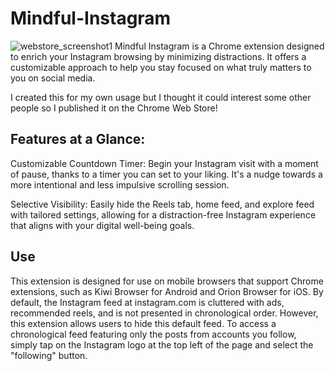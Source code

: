 # Mindful-Instagram
![webstore_screenshot1](https://github.com/erzloh/Mindful-Instagram/assets/48589114/26f579f6-97f5-484f-8863-c83971c786b3)
Mindful Instagram is a Chrome extension designed to enrich your Instagram browsing by minimizing distractions. It offers a customizable approach to help you stay focused on what truly matters to you on social media.

I created this for my own usage but I thought it could interest some other people so I published it on the Chrome Web Store!

## Features at a Glance:

Customizable Countdown Timer: Begin your Instagram visit with a moment of pause, thanks to a timer you can set to your liking. It's a nudge towards a more intentional and less impulsive scrolling session.

Selective Visibility: Easily hide the Reels tab, home feed, and explore feed with tailored settings, allowing for a distraction-free Instagram experience that aligns with your digital well-being goals.

## Use
This extension is designed for use on mobile browsers that support Chrome extensions, such as Kiwi Browser for Android and Orion Browser for iOS. By default, the Instagram feed at instagram.com is cluttered with ads, recommended reels, and is not presented in chronological order. However, this extension allows users to hide this default feed. To access a chronological feed featuring only the posts from accounts you follow, simply tap on the Instagram logo at the top left of the page and select the "following" button.
